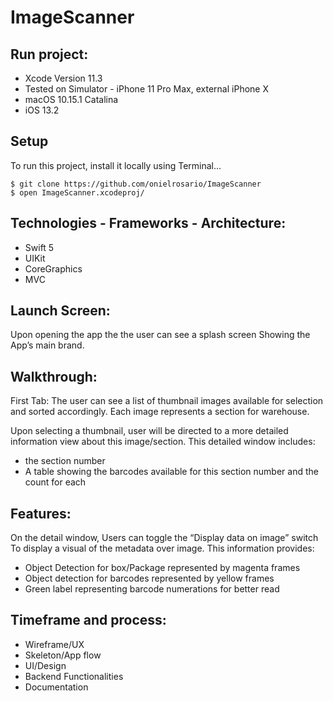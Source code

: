 # ImageScanner

## Run project:

* Xcode Version 11.3 
* Tested on Simulator - iPhone 11 Pro Max,  external iPhone X
* macOS 10.15.1  Catalina
* iOS 13.2

## Setup
To run this project, install it locally using Terminal...
```
$ git clone https://github.com/onielrosario/ImageScanner
$ open ImageScanner.xcodeproj/
```

## Technologies - Frameworks - Architecture:

* Swift 5
* UIKit
* CoreGraphics
* MVC


## Launch Screen:

Upon opening the app the the user can see a splash screen
Showing the App’s main brand.

## Walkthrough:

First Tab:
The user can see a list of thumbnail images available for selection and sorted accordingly.
Each image represents a section for warehouse.

Upon selecting a thumbnail, user will be directed to a more detailed information view about this image/section.
This detailed window includes:

* the section number 
* A table showing the barcodes available for this section number and the count for each

## Features:

On the detail window, Users can toggle the “Display data on image” switch
To display a visual of the metadata  over image. This information provides:

* Object Detection for box/Package represented by magenta frames
* Object detection for barcodes represented by yellow frames
* Green label representing barcode numerations for better read

## Timeframe and process:

* Wireframe/UX
*  Skeleton/App flow
* UI/Design
* Backend Functionalities
* Documentation
